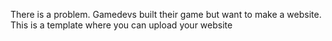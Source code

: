 There is a problem. 
Gamedevs built their game but want to make a website. 
This is a template where you can upload your website
